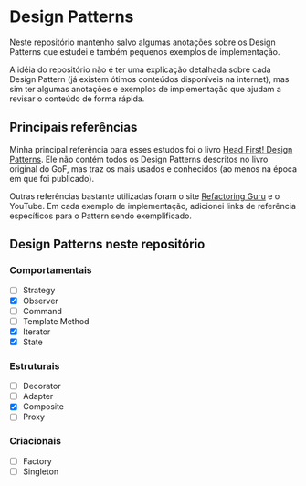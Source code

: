 # Design Patterns

Neste repositório mantenho salvo algumas anotações sobre os Design Patterns que estudei e também pequenos exemplos de implementação. 

A idéia do repositório não é ter uma explicação detalhada sobre cada Design Pattern (já existem ótimos conteúdos disponíveis na internet), mas sim ter algumas anotações e exemplos de implementação que ajudam a revisar o conteúdo de forma rápida.

## Principais referências
Minha principal referência para esses estudos foi o livro [Head First! Design Patterns](https://www.amazon.com.br/Cabe%C3%A7a-Padr%C3%B5es-Projetos-Eric-Freeman/dp/8576081741/ref=asc_df_8576081741/?tag=googleshopp00-20&linkCode=df0&hvadid=379715964603&hvpos=&hvnetw=g&hvrand=15911340343775664968&hvpone=&hvptwo=&hvqmt=&hvdev=c&hvdvcmdl=&hvlocint=&hvlocphy=9100327&hvtargid=pla-397827439341&psc=1). Ele não contém todos os Design Patterns descritos no livro original do GoF, mas traz os mais usados e conhecidos (ao menos na época em que foi publicado). 

Outras referências bastante utilizadas foram o site [Refactoring Guru](https://refactoring.guru/design-patterns) e o YouTube. Em cada exemplo de implementação, adicionei links de referência específicos para o Pattern sendo exemplificado.

## Design Patterns neste repositório
### Comportamentais
- [ ] Strategy
- [x] Observer
- [ ] Command
- [ ] Template Method
- [x] Iterator
- [x] State

### Estruturais
- [ ] Decorator
- [ ] Adapter
- [x] Composite
- [ ] Proxy

### Criacionais
- [ ] Factory
- [ ] Singleton
